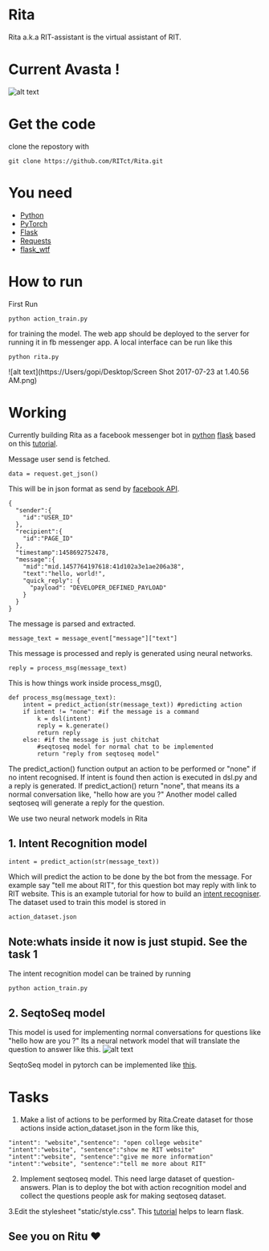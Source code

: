 # Rita
Rita a.k.a RIT-assistant is the virtual assistant of RIT.
# Current Avasta !
![alt text](https://user-images.githubusercontent.com/16781355/28494187-dc747286-6f44-11e7-8cf5-6383efacf779.png)

# Get the code
clone the repostory with
```
git clone https://github.com/RITct/Rita.git
```

# You need 
* [Python](https://www.google.co.in/url?sa=t&rct=j&q=&esrc=s&source=web&cd=1&ved=0ahUKEwiI8POYnZjVAhVDW5QKHfTCC0cQFgghMAA&url=https%3A%2F%2Fwww.python.org%2F&usg=AFQjCNHtL9dpRTydwE89-fkyoeBWw_Ih6g)
* [PyTorch](https://www.google.co.in/url?sa=t&rct=j&q=&esrc=s&source=web&cd=1&cad=rja&uact=8&ved=0ahUKEwjR0dTMnJjVAhUBLZQKHTv2DRkQFgglMAA&url=http%3A%2F%2Fpytorch.org%2F&usg=AFQjCNEXSfCCJoYl_S4Utq27TyMxwyWZsg)
* [Flask](https://www.google.co.in/url?sa=t&rct=j&q=&esrc=s&source=web&cd=1&cad=rja&uact=8&ved=0ahUKEwiR-qGLnZjVAhWMQpQKHTAvCR4QFgglMAA&url=http%3A%2F%2Fflask.pocoo.org%2F&usg=AFQjCNHCF6gYMbnkUKtJl-u3lzTeLt-61A)
* [Requests](http://docs.python-requests.org/en/master/)
* [flask_wtf](https://www.google.co.in/url?sa=t&rct=j&q=&esrc=s&source=web&cd=1&cad=rja&uact=8&ved=0ahUKEwiIhJKU1p3VAhVGtI8KHWUcDHIQFggnMAA&url=https%3A%2F%2Fflask-wtf.readthedocs.io%2F&usg=AFQjCNFaFBlKvOFtw3CNKT2uSCTlzkZD9Q)
# How to run
First Run
```
python action_train.py
```
for training the model. 
The web app should be deployed to the server for running it in fb messenger app.
A local interface can be run like this
```
python rita.py
```
![alt text](https://Users/gopi/Desktop/Screen Shot 2017-07-23 at 1.40.56 AM.png)
# Working
Currently building Rita as a facebook messenger bot in [python](www.python.org) [flask](flask.pocoo.org) based on this [tutorial](https://blog.hartleybrody.com/fb-messenger-bot/).

Message user send is fetched.
```
data = request.get_json()
```
This will be in json format as send by [facebook API](https://developers.facebook.com/docs/messenger-platform/webhook-reference/message).
```
{
  "sender":{
    "id":"USER_ID"
  },
  "recipient":{
    "id":"PAGE_ID"
  },
  "timestamp":1458692752478,
  "message":{
    "mid":"mid.1457764197618:41d102a3e1ae206a38",
    "text":"hello, world!",
    "quick_reply": {
      "payload": "DEVELOPER_DEFINED_PAYLOAD"
    }
  }
}    
```
The message is parsed and extracted.
```
message_text = message_event["message"]["text"]
```
This message is processed and reply is generated using neural networks.
```
reply = process_msg(message_text)
```
This is how things work inside process_msg(),
```
def process_msg(message_text):
    intent = predict_action(str(message_text)) #predicting action
    if intent != "none": #if the message is a command
        k = dsl(intent)
        reply = k.generate()
        return reply
    else: #if the message is just chitchat
        #seqtoseq model for normal chat to be implemented
        return "reply from seqtoseq model"

```
The predict_action() function output an action to be performed or "none" if no intent recognised. If intent is found then action is executed in dsl.py and a reply is generated. If predict_action() return "none", that means its a normal conversation like, 
"hello how are you ?"
Another model called seqtoseq will generate a reply for the question. 

We use two neural network models in Rita
## 1. Intent Recognition model
```
intent = predict_action(str(message_text))
```
Which will predict the action to be done by the bot from the message.
For example say "tell me about RIT", for this question bot may reply with link to RIT website.
This is an example tutorial for how to build an [intent recogniser](https://github.com/GopikrishnanSasikumar/Text_Classifier-pytorch).
The dataset used to train this model is stored in
```
action_dataset.json
```
## Note:whats inside it now is just stupid. See the task 1  

The intent recognition model can be trained by running
```
python action_train.py
```
## 2. SeqtoSeq model
This model is used for implementing normal conversations for questions like 
"hello how are you ?"
Its a neural network model that will translate the question to answer like this.
![alt text](https://camo.githubusercontent.com/242210d7d0151cae91107ee63bff364a860db5dd/687474703a2f2f6936342e74696e797069632e636f6d2f333031333674652e706e67)

SeqtoSeq model in pytorch can be implemented like [this](http://pytorch.org/tutorials/intermediate/seq2seq_translation_tutorial.html#sphx-glr-intermediate-seq2seq-translation-tutorial-py).
# Tasks
1. Make a list of actions to be performed by Rita.Create dataset for those actions inside action_dataset.json in the form like this,
```
"intent": "website","sentence": "open college website"
"intent":"website", "sentence":"show me RIT website"
"intent":"website", "sentence":"give me more information"
"intent":"website", "sentence":"tell me more about RIT"
```
2. Implement seqtoseq model. This need large dataset of question-answers. Plan is to deploy the bot with action recognition model and collect the questions people ask for making seqtoseq dataset.      
   
3.Edit the stylesheet "static/style.css". 
This [tutorial](https://blog.miguelgrinberg.com/post/the-flask-mega-tutorial-part-i-hello-world) helps to learn flask.


## See you on Ritu :heart:
